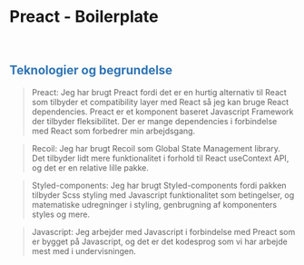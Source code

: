 # Preact - Boilerplate

<br/>
<h2 style="color: #2e74b5">Teknologier og begrundelse</h2>

>  Preact: Jeg har brugt Preact fordi det er en hurtig alternativ til React som tilbyder et compatibility layer med React så jeg kan bruge React dependencies. Preact er et komponent baseret Javascript Framework der tilbyder fleksibilitet. Der er mange dependencies i forbindelse med React som forbedrer min arbejdsgang.

> Recoil: Jeg har brugt Recoil som Global State Management library. Det tilbyder lidt mere funktionalitet i forhold til React useContext API, og det er en relative lille pakke.

> Styled-components: Jeg har brugt Styled-components fordi pakken tilbyder Scss styling med Javascript funktionalitet som betingelser, og matematiske udregninger i styling, genbrugning af komponenters styles og mere.

> Javascript: Jeg arbejder med Javascript i forbindelse med Preact som er bygget på Javascript, og det er det kodesprog som vi har arbejde mest med i undervisningen.
